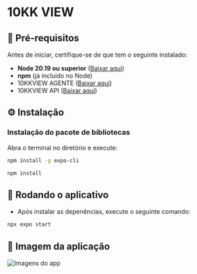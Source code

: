 # 10KK VIEW

## 📌 **Pré-requisitos**
Antes de iniciar, certifique-se de que tem o seguinte instalado:
- **Node 20.19 ou superior** ([Baixar aqui](https://nodejs.org/en/download))
- **npm** (já incluído no Node)
- 10KKVIEW AGENTE ([Baixar aqui](https://github.com/piegosalles10kk/10KKVIEW-AGENTE))
- 10KKVIEW API ([Baixar aqui](https://github.com/piegosalles10kk/10KKVIEW-API))

## ⚙️ **Instalação**
### **Instalação do pacote de bibliotecas**
Abra o terminal no diretório e execute:

```sh
npm install -g expo-cli
```

```sh
npm install
```

## 🚀 **Rodando o aplicativo**
- Após instalar as depenências, execute o seguinte comando:

```sh
npx expo start
```
## 👀 **Imagem da aplicação**
![Imagens do app](https://stimularmidias.blob.core.windows.net/midias/10kk.jpg?sv=2022-11-02&ss=b&srt=sco&sp=rwdlaciytfx&se=2030-12-31T21:19:23Z&st=2024-11-13T13:19:23Z&spr=https&sig=RWvgyvXeVR7oCEwzfniPRRLQiA9sByWY8bnqP1d3LtI%3D)
